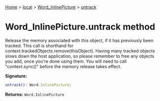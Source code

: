 [Home](./index) &gt; [local](local.md) &gt; [Word\_InlinePicture](local.word_inlinepicture.md) &gt; [untrack](local.word_inlinepicture.untrack.md)

# Word\_InlinePicture.untrack method

Release the memory associated with this object, if it has previously been tracked. This call is shorthand for context.trackedObjects.remove(thisObject). Having many tracked objects slows down the host application, so please remember to free any objects you add, once you're done using them. You will need to call "context.sync()" before the memory release takes effect.

**Signature:**
```javascript
untrack(): Word.InlinePicture;
```
**Returns:** `Word.InlinePicture`

